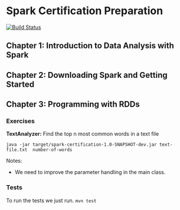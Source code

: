 # Spark Certification Preparation 

[![Build Status](https://travis-ci.org/geektimus/spark-training.svg?branch=master)](https://travis-ci.org/geektimus/spark-training)

## Chapter 1: Introduction to Data Analysis with Spark
## Chapter 2: Downloading Spark and Getting Started
## Chapter 3: Programming with RDDs

### Exercises

**TextAnalyzer:** Find the top n most common words in a text file

```shell
java -jar target/spark-certification-1.0-SNAPSHOT-dev.jar text-file.txt  number-of-words
```

Notes:
* We need to improve the parameter handling in the main class.

### Tests

To run the tests we just run.
```mvn test```